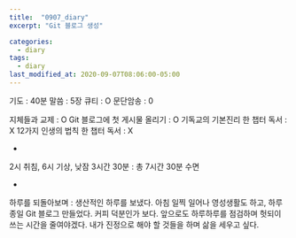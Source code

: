 ```yaml
---
title:  "0907_diary"
excerpt: "Git 블로그 생성"

categories:
  - diary
tags:
  - diary
last_modified_at: 2020-09-07T08:06:00-05:00
---
```


기도 : 40분
말씀 : 5장
큐티 : O
문단암송 : 0

지체들과 교제 : O
Git 블로그에 첫 게시물 올리기 : O
기독교의 기본진리 한 챕터 독서 : X
12가지 인생의 법칙 한 챕터 독서 : X

-

2시 취침, 6시 기상, 낮잠 3시간 30분 : 총 7시간 30분 수면

-

하루를 되돌아보며 : 생산적인 하루를 보냈다. 아침 일찍 일어나 영성생활도 하고, 하루종일 Git 블로그 만들었다. 커피 덕분인가 보다.
앞으로도 하루하루를 점검하며 헛되이 쓰는 시간을 줄여야겠다. 내가 진정으로 해야 할 것들을 하며 삶을 세우고 싶다.
